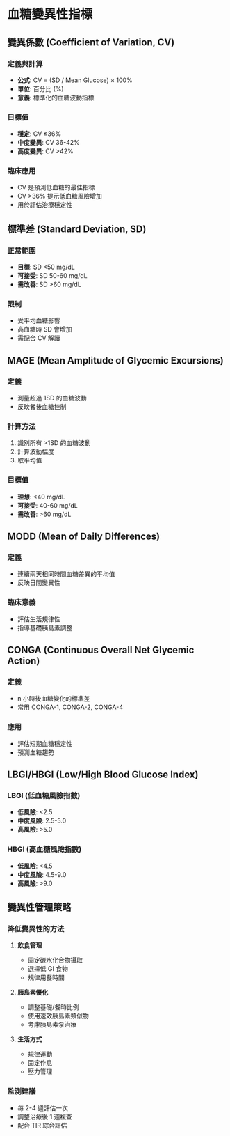 # 血糖變異性指標

## 變異係數 (Coefficient of Variation, CV)

### 定義與計算
- **公式**: CV = (SD / Mean Glucose) × 100%
- **單位**: 百分比 (%)
- **意義**: 標準化的血糖波動指標

### 目標值
- **穩定**: CV ≤36%
- **中度變異**: CV 36-42%
- **高度變異**: CV >42%

### 臨床應用
- CV 是預測低血糖的最佳指標
- CV >36% 提示低血糖風險增加
- 用於評估治療穩定性

## 標準差 (Standard Deviation, SD)

### 正常範圍
- **目標**: SD <50 mg/dL
- **可接受**: SD 50-60 mg/dL
- **需改善**: SD >60 mg/dL

### 限制
- 受平均血糖影響
- 高血糖時 SD 會增加
- 需配合 CV 解讀

## MAGE (Mean Amplitude of Glycemic Excursions)

### 定義
- 測量超過 1SD 的血糖波動
- 反映餐後血糖控制

### 計算方法
1. 識別所有 >1SD 的血糖波動
2. 計算波動幅度
3. 取平均值

### 目標值
- **理想**: <40 mg/dL
- **可接受**: 40-60 mg/dL
- **需改善**: >60 mg/dL

## MODD (Mean of Daily Differences)

### 定義
- 連續兩天相同時間血糖差異的平均值
- 反映日間變異性

### 臨床意義
- 評估生活規律性
- 指導基礎胰島素調整

## CONGA (Continuous Overall Net Glycemic Action)

### 定義
- n 小時後血糖變化的標準差
- 常用 CONGA-1, CONGA-2, CONGA-4

### 應用
- 評估短期血糖穩定性
- 預測血糖趨勢

## LBGI/HBGI (Low/High Blood Glucose Index)

### LBGI (低血糖風險指數)
- **低風險**: <2.5
- **中度風險**: 2.5-5.0
- **高風險**: >5.0

### HBGI (高血糖風險指數)
- **低風險**: <4.5
- **中度風險**: 4.5-9.0
- **高風險**: >9.0

## 變異性管理策略

### 降低變異性的方法
1. **飲食管理**
   - 固定碳水化合物攝取
   - 選擇低 GI 食物
   - 規律用餐時間

2. **胰島素優化**
   - 調整基礎/餐時比例
   - 使用速效胰島素類似物
   - 考慮胰島素泵治療

3. **生活方式**
   - 規律運動
   - 固定作息
   - 壓力管理

### 監測建議
- 每 2-4 週評估一次
- 調整治療後 1 週複查
- 配合 TIR 綜合評估